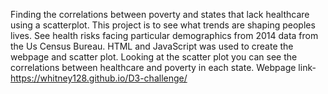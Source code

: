 Finding the correlations between poverty and states that lack healthcare using a scatterplot. 
This project is to see what trends are shaping peoples lives. See health risks facing particular demographics from 2014 data from the Us Census Bureau.
HTML and JavaScript was used to create the webpage and scatter plot.
Looking at the scatter plot you can see the correlations between healthcare and poverty in each state. 
Webpage link- https://whitney128.github.io/D3-challenge/

